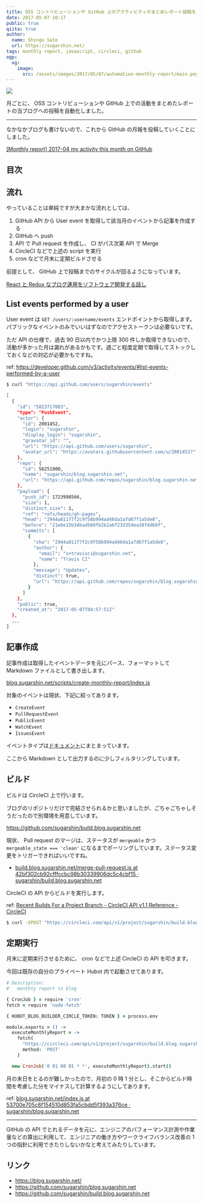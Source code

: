 ```yaml
---
title: OSS コントリビューションや GitHub 上のアクティビティのまとめレポート投稿を自動化する
date: 2017-05-07 10:17
public: true
qiita: true
author:
  name: Shingo Sato
  url: https://sugarshin.net/
tags: monthly report, javascript, circleci, github
ogp:
  og:
    image:
      src: /assets/images/2017/05/07/automation-monthly-report/main.png
---
```


![](/assets/images/2017/05/07/automation-monthly-report/main.png)

月ごとに、 OSS コントリビューションや GitHub 上での活動をまとめたレポートの当ブログへの投稿を自動化しました。

***

なかなかブログも書けないので、これから GitHub の月報を投稿していくことにしました。

[[Monthly report] 2017-04 my activity this month on GitHub](/2017/04/30/monthly-report-1704/)

## 目次

## 流れ

やっていることは単純ですが大まかな流れとしては、

1. GitHub API から User event を取得して該当月のイベントから記事を作成する
2. GitHub へ push
3. API で Pull request を作成し、 CI がパス次第 API で Merge
4. CircleCI などで上述の script を実行
5. cron などで月末に定期ビルドさせる

前提として、 GitHub 上で投稿までのサイクルが回るようになっています。

[React と Redux なブログ運用をソフトウェア開発する話し](/2016/07/14/blog-like-software-development/)

## List events performed by a user

User event は `GET /users/:username/events` エンドポイントから取得します。パブリックなイベントのみでいいはずなのでアクセストークンは必要ないです。

ただ API の仕様で、過去 90 日以内でかつ上限 300 件しか取得できないので、活動が多かった月は漏れがあるかもです。週ごと程度定期で取得してストックしておくなどの対応が必要かもですね。

ref: https://developer.github.com/v3/activity/events/#list-events-performed-by-a-user

```bash
$ curl "https://api.github.com/users/sugarshin/events"

[
  {
    "id": "5823717083",
    "type": "PushEvent",
    "actor": {
      "id": 2001452,
      "login": "sugarshin",
      "display_login": "sugarshin",
      "gravatar_id": "",
      "url": "https://api.github.com/users/sugarshin",
      "avatar_url": "https://avatars.githubusercontent.com/u/2001452?"
    },
    "repo": {
      "id": 58251000,
      "name": "sugarshin/blog.sugarshin.net",
      "url": "https://api.github.com/repos/sugarshin/blog.sugarshin.net"
    },
    "payload": {
      "push_id": 1723998566,
      "size": 1,
      "distinct_size": 1,
      "ref": "refs/heads/gh-pages",
      "head": "2944a811f7f2c9f58b994ad46da1a7d67f1a5de8",
      "before": "21e6e15b34bad569fb2b2a6f233354ea38fdd69f",
      "commits": [
        {
          "sha": "2944a811f7f2c9f58b994ad46da1a7d67f1a5de8",
          "author": {
            "email": "s+travisci@sugarshin.net",
            "name": "Travis CI"
          },
          "message": "Updates",
          "distinct": true,
          "url": "https://api.github.com/repos/sugarshin/blog.sugarshin.net/commits/2944a811f7f2c9f58b994ad46da1a7d67f1a5de8"
        }
      ]
    },
    "public": true,
    "created_at": "2017-05-07T04:57:51Z"
  },
  ...
]
```

## 記事作成

記事作成は取得したイベントデータを元にパース、フォーマットして Markdown ファイルとして書き出します。

[blog.sugarshin.net/scripts/create-monthly-report/index.js](https://github.com/sugarshin/blog.sugarshin.net/blob/6370f753134c3ba9592afd7cac5c7640746a060e/scripts/create-monthly-report/index.js)

対象のイベントは現状、下記に絞ってあります。

- `CreateEvent`
- `PullRequestEvent`
- `PublicEvent`
- `WatchEvent`
- `IssuesEvent`

イベントタイプは[ドキュメント](https://developer.github.com/v3/activity/events/types/)にまとまっています。

ここから Markdown として出力するのに少しフィルタリングしています。

## ビルド

ビルドは CircleCI 上で行います。

ブログのリポジトリだけで完結させられるかと思いましたが、ごちゃごちゃしそうだったので別環境を用意しています。

https://github.com/sugarshin/build.blog.sugarshin.net

現状、 Pull request のマージは、ステータスが `mergeable` かつ `mergeable_state === 'clean'` になるまでポーリングしています。ステータス変更をトリガーできればいいですね。

- [build.blog.sugarshin.net/merge-pull-request.js at 42bf302cb92cfffccbc98b30339906dc5c4cbf15 · sugarshin/build.blog.sugarshin.net](https://github.com/sugarshin/build.blog.sugarshin.net/blob/42bf302cb92cfffccbc98b30339906dc5c4cbf15/merge-pull-request.js#L36)

CircleCI の API からビルドを実行します。

ref: [Recent Builds For a Project Branch - CircleCI API v1.1 Reference - CircleCI](https://circleci.com/docs/api/v1-reference/#recent-builds-project-branch)

```bash
$ curl -XPOST "https://circleci.com/api/v1/project/sugarshin/build.blog.sugarshin.net/tree/monthly-report?circle-token=$TOKEN"
```

## 定期実行

月末に定期実行させるために、 cron などで上述 CircleCI の API を叩きます。

今回は既存の自分のプライベート Hubot 内で起動させてあります。

```coffeescript
# Description:
#   monthly report to blog

{ CronJob } = require 'cron'
fetch = require 'node-fetch'

{ HUBOT_BLOG_BUILDER_CIRCLE_TOKEN: TOKEN } = process.env

module.exports = () ->
  executeMonthlyReport = ->
    fetch(
      "https://circleci.com/api/v1/project/sugarshin/build.blog.sugarshin.net/tree/monthly-report?circle-token=#{TOKEN}"
      method: 'POST'
    )

  new CronJob('0 01 00 01 * *', executeMonthlyReport).start()
```

月の末日をとるのが難しかったので、月初の 0 時 1 分とし、そこからビルド時間を考慮した分をマイナスして計算するようにしてあります。

ref: [blog.sugarshin.net/index.js at 53700e705c6f154510d853fa5cbdd5f393a376ce · sugarshin/blog.sugarshin.net]( https://github.com/sugarshin/blog.sugarshin.net/blob/53700e705c6f154510d853fa5cbdd5f393a376ce/scripts/create-monthly-report/index.js#L42)

***

GitHub の API でとれるデータを元に、エンジニアのパフォーマンス計測や作業量などの算出に利用して、エンジニアの働き方やワークライフバランス改善の 1 つの指針に利用できたりしないかなと考えてみたりしています。

## リンク

- https://blog.sugarshin.net/
- https://github.com/sugarshin/blog.sugarshin.net
- https://github.com/sugarshin/build.blog.sugarshin.net
